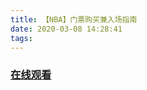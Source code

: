 ```yaml
---
title: 【NBA】门票购买兼入场指南
date: 2020-03-08 14:28:41
tags:
---
```


### <a href="https://www.weibo.com/tv/v/IxM1eugQo?fid=1034:4480491093426179" target="_blank">在线观看</a>

